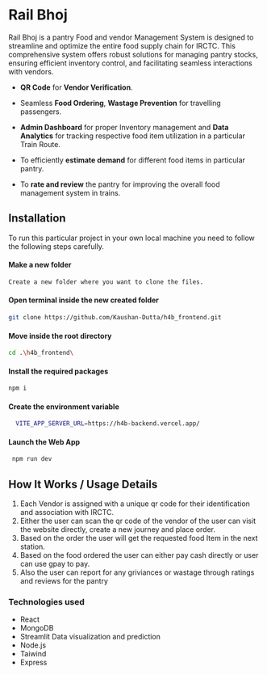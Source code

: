 # Rail Bhoj


Rail Bhoj is a pantry Food and vendor Management System is designed to streamline and optimize the entire food supply chain for IRCTC. This comprehensive system offers robust solutions for managing pantry stocks, ensuring efficient inventory control, and facilitating seamless interactions with vendors.

* **QR Code** for **Vendor Verification**.
* Seamless **Food Ordering**, **Wastage Prevention** for travelling passengers.
 
* **Admin Dashboard** for proper Inventory management and **Data Analytics** for tracking respective food item utilization in a particular Train Route.
* To efficiently **estimate demand** for different food items in particular pantry.
  
* To **rate and review** the pantry for improving the overall food management system in trains.

## Installation

To run this particular project in your own local machine you need to follow the following steps carefully.

#### Make a new folder

```bash
Create a new folder where you want to clone the files.
```
#### Open terminal inside the new created folder

```bash
git clone https://github.com/Kaushan-Dutta/h4b_frontend.git
```
#### Move inside the root directory

```bash
cd .\h4b_frontend\
```
#### Install the required packages

```bash
npm i
```
#### Create the environment variable
```bash
  VITE_APP_SERVER_URL=https://h4b-backend.vercel.app/
```
#### Launch the Web App
```bash
 npm run dev
```

## How It Works / Usage Details

1. Each Vendor is assigned with a unique qr code for their identification and association with IRCTC.
2. Either the user can scan the qr code of the vendor of the user can visit the website directly, create a new journey and place order.
3. Based on the order the user will get the requested food Item in the next station.
4. Based on the food ordered the user can either pay cash directly or user can use gpay to pay.
5. Also the user can report for any griviances or wastage through ratings and reviews for the pantry 

### Technologies used
 - React
 - MongoDB
 - Streamlit Data visualization and prediction
 - Node.js
 - Taiwind
 - Express

